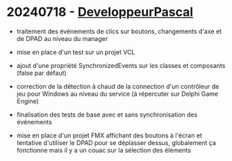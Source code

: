 # 20240718 - [DeveloppeurPascal](https://github.com/DeveloppeurPascal)

* traitement des événements de clics sur boutons, changements d'axe et de DPAD au niveau du manager
* mise en place d'un test sur un projet VCL
* ajout d'une propriété SynchronizedEvents sur les classes et composants (false par défaut)
* correction de la détection à chaud de la connection d'un contrôleur de jeu pour Windows au niveau du service (à répercuter sur Delphi Game Engine)
* finalisation des tests de base avec et sans synchronisation des événements

* mise en place d'un projet FMX affichant des boutons à l'écran et tentative d'utiliser le DPAD pour se déplasser dessus, globalement ça fonctionne mais il y a un couac sur la sélection des éléments
